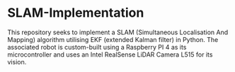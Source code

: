 # SLAM-Implementation

This repository seeks to implement a SLAM (Simultaneous Localisation And Mapping) algorithm utilising EKF (extended Kalman filter) in Python. The associated robot is custom-built using a Raspberry PI 4 as its microcontroller and uses an Intel RealSense LiDAR Camera L515 for its vision.